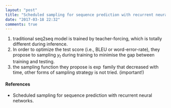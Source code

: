 ```yaml
---
layout: "post"
title: "Scheduled sampling for sequence prediction with recurrent neural networks"
date: "2017-03-18 22:32"
comments: true
---
```



1. traditional seq2seq model is trained by teacher-forcing, which is totally different during inference.
2. In order to optimize the test score (i.e., BLEU or word-error-rate), they propose to sampling $y_t$  during training to minimise the gap between training and testing.
3. the sampling function they propose is $\exp$ family that decreased with time, other forms of sampling strategy is not tried. (important!)


#### References
- Scheduled sampling for sequence prediction with recurrent neural networks.
